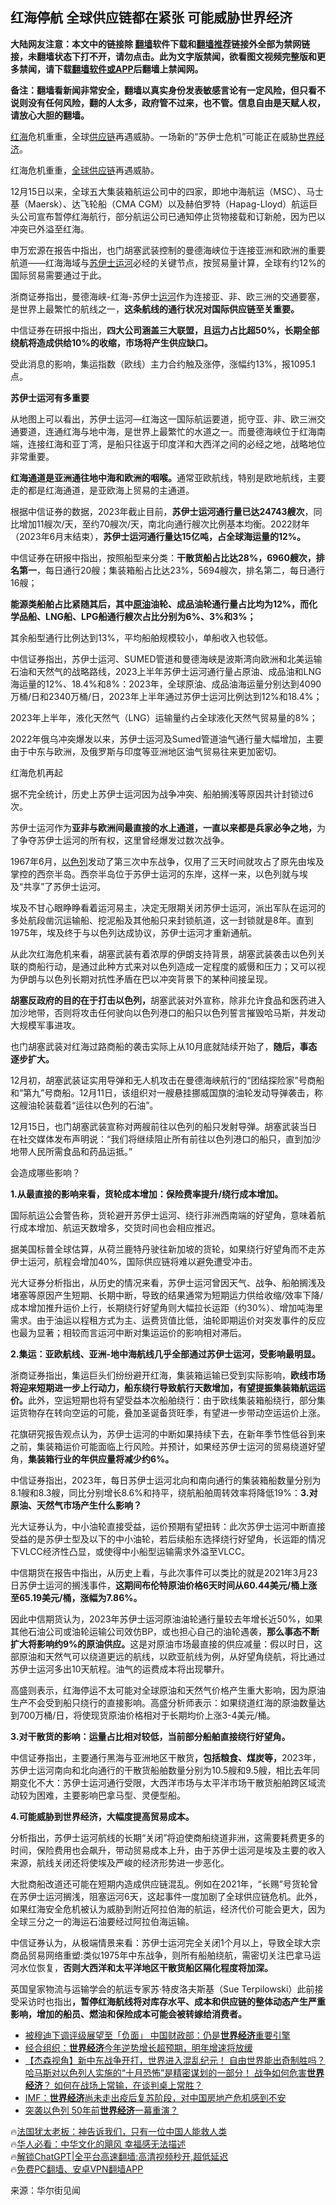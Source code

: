  <!-- 面包屑导航 --> <h2>红海停航 全球供应链都在紧张 可能威胁世界经济</h2> <p class="notice"><b>大陆网友注意：本文中的链接除 <a href="https://github.com/bannedbook/fanqiang" >翻墙</a>软件下载和<a href="https://github.com/killgcd/justmysocks/blob/master/README.md">翻墙推荐</a>链接外全部为禁网链接，未翻墙状态下打不开，请勿点击。此为文字版禁闻，欲看图文视频完整版和更多禁闻，请下载<a href="https://github.com/bannedbook/fanqiang">翻墙软件或APP</a>后翻墙上禁闻网。</p><p>备注：翻墙看新闻非常安全，翻墙以真实身份发表敏感言论有一定风险，但只看不说则没有任何风险，翻的人太多，政府管不过来，也不管。信息自由是天赋人权，请放心大胆的翻墙。</b></p>  <div class="entry"> <p id="summary"><a href="https://www.bannedbook.org/bnews/tag/%E7%BA%A2%E6%B5%B7/" class="st_tag internal_tag" rel="tag" title="标签 红海 下的日志">红海</a>危机重重，全球<a href="https://www.bannedbook.org/bnews/tag/%E4%BE%9B%E5%BA%94%E9%93%BE/" class="st_tag internal_tag" rel="tag" title="标签 供应链 下的日志">供应链</a>再遇威胁。一场新的“苏伊士危机”可能正在威胁<a href="https://www.bannedbook.org/bnews/tag/%E4%B8%96%E7%95%8C%E7%BB%8F%E6%B5%8E/" class="st_tag internal_tag" rel="tag" title="标签 世界经济 下的日志">世界经济</a>。</p> <p>红海危机重重，<a href="https://www.bannedbook.org/bnews/tag/%E5%85%A8%E7%90%83%E4%BE%9B%E5%BA%94%E9%93%BE/" class="st_tag internal_tag" rel="tag" title="标签 全球供应链 下的日志">全球供应链</a>再遇威胁。</p> <p>12月15日以来，全球五大集装箱航运公司中的四家，即地中海航运（MSC）、马士基（Maersk）、达飞轮船（CMA CGM）以及赫伯罗特（Hapag-Lloyd）航运巨头公司宣布暂停红海航行，部分航运公司已通知停止货物接载和订新舱，因为巴以冲突已外溢至红海。</p> <p>申万宏源在报告中指出，也门胡塞武装控制的曼德海峡位于连接亚洲和欧洲的重要航道——红海海域与<a href="https://www.bannedbook.org/bnews/tag/%E8%8B%8F%E4%BC%8A%E5%A3%AB%E8%BF%90%E6%B2%B3/" class="st_tag internal_tag" rel="tag" title="标签 苏伊士运河 下的日志">苏伊士运河</a>必经的关键节点，按贸易量计算，全球有约12%的国际贸易需要通过于此。</p> <p>浙商证券指出，曼德海峡-红海-苏伊士<a href="https://www.bannedbook.org/bnews/tag/%E8%BF%90%E6%B2%B3/" class="st_tag internal_tag" rel="tag" title="标签 运河 下的日志">运河</a>作为连接亚、非、欧三洲的交通要塞，是世界上最繁忙的航线之一，<strong>这条航线的通行状况对国际供应链至关重要。</strong></p> <p>中信证券在研报中指出，<strong>四大公司涵盖三大联盟，且运力占比超50%，长期全部绕航将造成供给10%的收缩，市场将产生供应缺口。</strong></p> <p>受此消息的影响，集运指数（欧线）主力合约触及涨停，涨幅约13%，报1095.1点。</p> <p><strong>苏伊士运河有多重要</strong></p> <p>从地图上可以看出，苏伊士运河—红海这一国际航运要道，扼守亚、非、欧三洲交通要道，连通红海与地中海，是世界上最繁忙的水道之一。而曼德海峡位于红海南端，连接红海和亚丁湾，是船只往返于印度洋和大西洋之间的必经之地，战略地位非常重要。</p> <p><strong>红海通道是亚洲通往地中海和欧洲的咽喉。</strong>通常亚欧航线，特别是欧地航线，主要走的都是红海通道，是亚欧海上贸易的主通道。</p> <p>根据中信证券的数据，2023年截止目前，<strong>苏伊士运河通行量已达</strong><strong>24743</strong><strong>艘次</strong>，同比增加11艘次/天，至约70艘次/天，南北向通行艘次比例基本均衡。2022财年（2023年6月末结束），<strong>苏伊士运河通行量达</strong><strong>15亿吨，占全球海运量的12%。</strong></p> <p>中信证券在研报中指出，按照船型来分类：<strong>干散货船占比达28%，6960</strong><strong>艘次，排名第一</strong>，每日通行20艘；集装箱船占比达23%，5694艘次，排名第二，每日通行16艘；</p> <p><strong>能源类船舶占比紧随其后，其中<a href="https://www.bannedbook.org/bnews/tag/%e5%8e%9f%e6%b2%b9/" class="st_tag internal_tag" rel="tag" title="标签 原油 下的日志">原油</a>油轮、成品油轮通行量占比均为12%，而化学品船、LNG船、LPG船通行艘次占比分别为6%、3%和3%；</strong></p> <p>其余船型通行比例达到13%，平均船舶规模较小，单船收入也较低。</p> <p>中信证券指出，苏伊士运河、SUMED管道和曼德海峡是波斯湾向欧洲和北美运输石油和天然气的战略路线，2023上半年苏伊士运河通行量占原油、成品油和LNG海运量的12%、18.4%和8%：2023年，全球原油、成品油海运量分别达到4090万桶/日和2340万桶/日，2023年上半年通过苏伊士运河比例达到12%和18.4%；</p> <p>2023年上半年，液化天然气（LNG）运输量约占全球液化天然气贸易量的8%；</p> <p>2022年俄乌冲突爆发以来，苏伊士运河及Sumed管道油气通行量大幅增加，主要由于中东与欧洲，及俄罗斯与印度等亚洲地区油气贸易往来更加密切。</p> <p>红海危机再起</p> <p>据不完全统计，历史上苏伊士运河因为战争冲突、船舶搁浅等原因共计封锁过6次。</p> <p><strong></strong></p> <p>苏伊士运河作为<strong>亚非与欧洲间最直接的水上通道，一直以来都是兵家必争之地，</strong>为了争夺苏伊士运河的所有权，这里曾经爆发过数次战争。</p> <p>1967年6月，<a href="https://www.bannedbook.org/bnews/tag/%e4%bb%a5%e8%89%b2%e5%88%97/" class="st_tag internal_tag" rel="tag" title="标签 以色列 下的日志">以色列</a>发动了第三次中东战争，仅用了三天时间就攻占了原先由埃及掌控的西奈半岛。西奈半岛位于苏伊士运河的东岸，这样一来，以色列就与埃及“共享”了苏伊士运河。</p> <p>埃及不甘心眼睁睁看着运河易主，决定无限期关闭苏伊士运河，派出军队在运河的多处航段凿沉运输船、挖泥船及其他船只来封锁航道，这一封锁就是8年。直到1975年，埃及终于与以色列达成协议，苏伊士运河才重新通航。</p> <p>从此次红海危机来看，胡塞武装有着浓厚的伊朗支持背景，胡塞武装袭击以色列关联的商船行动，是通过此种方式来对以色列造成一定程度的威慑和压力；又可以视为伊朗与以色列长期对抗性矛盾在巴以冲突背景下的某种间接呈现。</p>  <p><strong>胡塞反政府的目的在于打击以色列，</strong>胡塞武装对外宣称，除非允许食品和医药进入加沙地带，否则将攻击任何驶向以色列港口的船只以色列誓言摧毁哈马斯，并发动大规模军事进攻。</p> <p>也门胡塞武装对红海过路商船的袭击实际上从10月底就陆续开始了，<strong>随后，事态逐步扩大。</strong></p> <p>12月初，胡塞武装证实用导弹和无人机攻击在曼德海峡航行的“团结探险家”号商船和“第九”号商船。12月11日，该组织对一艘悬挂挪威国旗的油轮发动导弹袭击，称这艘油轮装载着“运往以色列的石油”。</p> <p>12月15日，也门胡塞武装宣称对两艘前往以色列的船只发射导弹。胡塞武装当日在社交媒体发布声明说：“我们将继续阻止所有前往以色列港口的船只，直到加沙地带人民所需食品和药品运抵。”</p> <p>会造成哪些影响？</p> <p><strong>1.从最直接的影响来看，货轮成本增加：保险费率提升/绕行成本增加。</strong></p> <p>国际航运公会警告称，货轮避开苏伊士运河、绕行非洲西南端的好望角，意味着航行成本增加、航运天数增多，交货时间也会相应推迟。</p> <p>据美国标普全球估算，从荷兰鹿特丹驶往新加坡的货轮，如果绕行好望角而不走苏伊士运河，航程会增加40%，国际供应链将难以避免遭受冲击。</p> <p>光大证券分析指出，从历史的情况来看，苏伊士运河曾因天气、战争、船舶搁浅及堵塞等原因产生短期、长期中断，导致的结果通常为短期运力供给收缩/效率下降/成本增加推升运价上行，长期绕行好望角则大幅拉长运距（约30%）、增加吨海里需求。由于油运以程租方式为主、运费货值比低，油轮即期运价对突发事件的反应也最为显著；相较而言运河中断对集运运价的影响相对滞后。</p> <p><strong>2.集运：亚欧航线、亚洲-地中海航线几乎全部通过苏伊士运河，受影响最明显。</strong></p> <p>浙商证券指出，集运巨头们纷纷避开红海，集装箱运输已受到实际影响，<strong>欧线市场将迎来短期进</strong><strong>一步上行动力，船东绕行导致航行天数增加，有望提振集装箱航运运价。</strong>此外，空运短期也将有望受益本次船舶绕行：由于欧线集装箱船绕行，部分集运货物存在转向空运的可能，叠加圣诞备货旺季，有望进一步带动空运运价上涨。</p> <p>花旗研究报告观点认为，苏伊士运河的中断如果持续下去，在新年季节性低谷到来之前，集装箱运价可能面临上行风险。并预计，如果经苏伊士运河的贸易绕道好望角，<strong>集装箱行业的年供应量将减少约6%。</strong></p>  <p>中信证券指出，2023年，每日苏伊士运河北向和南向通行的集装箱船数量分别为8.1艘和8.3艘，同比分别增长8.6%和持平，绕航船舶周转效率将降低19%：<strong>3.对原油、天然气市场产生什么影响？</strong></p> <p>光大证券认为，中小油轮直接受益，运价预期有望扭转：此次苏伊士运河中断直接受益的是苏伊士型及以下的中小油轮，若后续船东选择绕行好望角，长运距的情况下VLCC经济性凸显，或使得中小船型运输需求外溢至VLCC。</p> <p>中信期货在报告中指出，从历史上看，与此次事件可以类比的就是2021年3月23日苏伊士运河的搁浅事件，<strong>这期间布伦特原油价格6天时间从60.44美元/桶上涨至65.19美元/桶，涨幅为7.86%。</strong></p> <p>因此中信期货认为，2023年苏伊士运河原油油轮通行量较去年增长近50%，如果其他石油公司或油轮运输公司效仿BP，或也担心自己的油轮遇袭，<strong>那么事态不断扩大将影响约9%的原油供应。</strong>这是对原油市场最直接的供应减量：假以时日，这部原油和天然气可以绕道更远的航线，以欧亚航线为例，从好望角绕航，将比通过苏伊士运河多出10天航程。油气的运费成本将出现攀升。</p> <p>高盛则表示，红海停运不太可能对全球原油和天然气价格产生重大影响，因为原油生产不会受到船只绕行的直接影响。高盛分析师表示：如果绕道红海的原油数量达到700万桶/日，将使现货原油价格相对于长期均价上涨3-4美元/桶。</p> <p><strong>3.对干散货的影响：运量占比相对较低，当前部分船舶直接绕行好望角。</strong></p> <p>中信证券指出，主要通行黑海与亚洲地区干散货<strong>，包括粮食、煤炭等，</strong>2023年，苏伊士运河南向和北向通行的干散货船舶数量分别为10.5艘和9.5艘，相比去年同期变化不大：苏伊士运河通行受限，大西洋市场与太平洋市场干散货船舶跨区域流动较为困难，主要影响巴拿马型、灵便型船。</p> <p><strong>4.可能威胁到世界经济，大幅度提高贸易成本。</strong></p> <p>分析指出，苏伊士运河航线的长期“关闭”将迫使商船绕道非洲，这需要耗费更多的时间，保险费用也会飙升，带动贸易成本上升，由于苏伊士运河是埃及主要的收入来源，航线关闭还将使埃及严峻的经济形势进一步恶化。</p> <p>大批商船改道还可能在短期内造成供应链混乱。例如在2021年，“长赐”号货轮曾在苏伊士运河搁浅，阻塞运河6天，这起事件一度加剧了全球供应链危机。此外，如果红海安全危机被认为威胁到附近阿拉伯海的航运，经济代价可能会更大，因为全球三分之一的海运石油要经过阿拉伯海运输。</p> <p>中信证券认为，从极端情景来看：苏伊士运河完全关闭1个月以上，导致全球大宗商品贸易网络重塑:类似1975年中东战争，则所有船舶绕航，需密切关注巴拿马运河水位恢复，<strong>否则大西洋和太平洋地区干散货船区隔化程度将加深。</strong></p> <p>英国皇家物流与运输学会的航运专家苏·特皮洛夫斯基（Sue Terpilowski）此前接受采访时也指出<strong>，暂停红海航线将对库存水平、成本和供应链的整体动态产生严重影响，增加的船员、燃油和保险成本可能会被转嫁给消费者。</strong></p>  <!--<div id="taboola-mid-1"></div>--><ul class='op-related-articles' title='相关阅读'> <li><a href='https://www.bannedbook.org/bnews/headline/20231206/1970362.html' target='_blank'>被穆迪下调评级展望至「负面」 中国财政部：仍是<b>世界经济</b>重要引擎</a></li> <li><a href='https://www.bannedbook.org/bnews/worldnews/20231129/1967495.html' target='_blank'>经合组织：<b>世界经济</b>今年逆势增长超预期，明年增速将放缓</a></li> <li><a href='https://www.bannedbook.org/bnews/comments/20231015/1947411.html' target='_blank'>【杰森视角】新中东战争开打，世界进入混乱纪元！ 自由世界能出奇制胜吗？ 哈马斯对以色列人实施的“十月恐怖”是精密谋划的一部分！ 战争如何危害<b>世界经济</b>？ 如何在战场上常输，在谈判桌上常胜？</a></li> <li><a href='https://www.bannedbook.org/bnews/headline/20231011/1945235.html' target='_blank'>IMF：<b>世界经济</b>尚未走出疫后复苏阶段，对中国房地产危机感到不安</a></li> <li><a href='https://www.bannedbook.org/bnews/cnnews/20231009/1944405.html' target='_blank'>突袭以色列 50年前<b>世界经济</b>一幕重演？</a></li> </ul> <p class="texttj"> 🔥<a href="https://www.bannedbook.org/bnews/ssgc/20230219/1850782.html" target="_blank">法国犹太老板：神告诉我们，只有一位中国人能救人类</a><br/> 🔥<a href="https://www.bannedbook.org/bnews/comments/20220220/1694796.html" target="_blank">华人必看：中华文化的飓风 幸福感无法描述</a><br/> 🔥<a href="https://github.com/bannedbook/fanqiang/wiki/V2ray%E6%9C%BA%E5%9C%BA" target="_blank">解锁ChatGPT|全平台高速翻墙:高清视频秒开,超低延迟</a><br/> 🔥<a href="https://github.com/bannedbook/fanqiang/wiki/%E7%A6%81%E9%97%BB%E7%BD%91%E5%AE%89%E5%8D%93%E7%BF%BB%E5%A2%99%E6%96%B0%E9%97%BBAPP" target="_blank">免费PC翻墙、安卓VPN翻墙APP</a><br/> </p><p class="src-info">来源：华尔街见闻 </p><a name='sharetosocial'></a> <div style="margin-bottom:5px;padding-bottom:5px;clear:both"> <div id="archive-pix-1" class="banner-ads"> <!-- AuctionX Display platform tag START --> <div id="27602x728x90x621x_ADSLOT1" clicktrack="%%CLICK_URL_ESC%%"></div>  <!-- AuctionX Display platform tag END --> </div> <div id="archive-pix-2" class="banner-ads"> <!-- AuctionX Display platform tag START --> <div id="27556x300x250x621x_ADSLOT1" clicktrack="%%CLICK_URL_ESC%%" style="margin:0 auto;text-align:center"></div>  <!-- AuctionX Display platform tag END --> </div> </div>  <div id="archive-pix-1" class="banner-ads"> <!-- AuctionX Display platform tag START --> <div id="27603x728x90x621x_ADSLOT1" clicktrack="%%CLICK_URL_ESC%%"></div>  <!-- AuctionX Display platform tag END --> </div> </div><!--END ENTRY--> 
